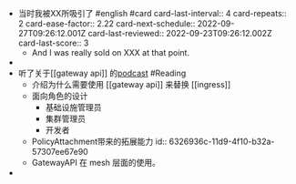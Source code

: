 - 当时我被XX所吸引了 #english #card
  card-last-interval:: 4
  card-repeats:: 2
  card-ease-factor:: 2.22
  card-next-schedule:: 2022-09-27T09:26:12.001Z
  card-last-reviewed:: 2022-09-23T09:26:12.002Z
  card-last-score:: 3
	- And I was really sold on XXX at that point.
-
- 听了关于[[gateway api]] 的[podcast](https://kubernetespodcast.com/episode/186-gateway-api-beta/) #Reading
	- 介绍为什么需要使用 [[gateway api]] 来替换 [[ingress]]
	- 面向角色的设计
		- 基础设施管理员
		- 集群管理员
		- 开发者
	- PolicyAttachment带来的拓展能力
	  id:: 6326936c-11d9-4f10-b32a-57307ee67e90
	- GatewayAPI 在 mesh 层面的使用。
-